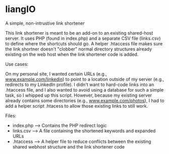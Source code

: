 # liangIO
A simple, non-intrustive link shortener

This link shortener is meant to be an add-on to an existing shared-host server.  It uses PHP (found in index.php) and a separate CSV file (links.csv) to define where the shortcuts should go.  A helper .htaccess file makes sure the link shortner doesn't "clobber" normal directory structures already existing on the web host when the link shortener code is added.

Use cases:

On my personal site, I wanted certain URLs (e.g., www.example.com/linkedin) to point to a location outside of my server (e.g., redirects to my LinkedIn profile).  I didn't want to hard-code links into an .htaccess file, and I also wanted to avoid using a database for such a simple task, so I whipped up this script.  However, because my existing server already contains some directories (e.g., www.example.com/photos), I had to add a helper script .htacess to allow those existing links to still work.

Files:

- index.php --> Contains the PHP redirect logic
- links.csv --> A file containing the shortened keywords and expanded URLs
- .htaccess --> A helper file to reduce conflicts between the existing shared webhost structure and the link shortener code

